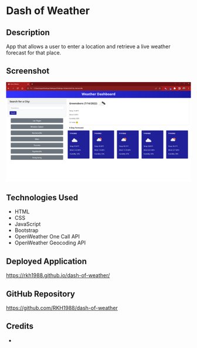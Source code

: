 # Dash of Weather

## Description
App that allows a user to enter a location and retrieve a live weather forecast for that place. 

## Screenshot
![screenshot](./assets/images/screenshot.png)

## Technologies Used
* HTML
* CSS
* JavaScript
* Bootstrap
* OpenWeather One Call API
* OpenWeather Geocoding API


## Deployed Application 
https://rkh1988.github.io/dash-of-weather/

## GitHub Repository
https://github.com/RKH1988/dash-of-weather

## Credits
* 